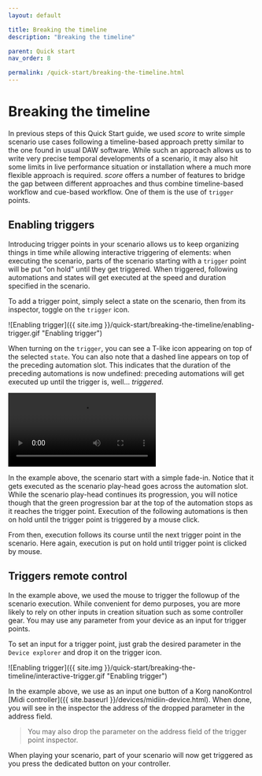```yaml
---
layout: default

title: Breaking the timeline
description: "Breaking the timeline"

parent: Quick start
nav_order: 8

permalink: /quick-start/breaking-the-timeline.html
---
```

# Breaking the timeline
In previous steps of this Quick Start guide, we used *score* to write simple scenario use cases following a timeline-based approach pretty similar to the one found in usual DAW software. While such an approach allows us to write very precise temporal developments of a scenario, it may also hit some limits in live performance situation or installation where a much more flexible approach is required. *score* offers a number of features to bridge the gap between different approaches and thus combine timeline-based workflow and cue-based workflow. One of them is the use of `trigger` points.

## Enabling triggers

Introducing trigger points in your scenario allows us to keep organizing things in time while allowing interactive triggering of elements: when executing the scenario, parts of the scenario starting with a `trigger` point will be put "on hold" until they get triggered. When triggered, following automations and states will get executed at the speed and duration specified in the scenario.

To add a trigger point, simply select a state on the scenario, then from its inspector, toggle on the `trigger` icon.

![Enabling trigger]({{ site.img }}/quick-start/breaking-the-timeline/enabling-trigger.gif "Enabling trigger")

When turning on the `trigger`, you can see a T-like icon appearing on top of the selected `state`. You can also note that a dashed line appears on top of the preceding automation slot. This indicates that the duration of the preceding automations is now undefined: preceding automations will get executed up until the trigger is, well... *triggered*.

<video controls>
    <source src="{{ site.img }}/quick-start/breaking-the-timeline/triggering.mp4 " type="video/mp4">
</video>

In the example above, the scenario start with a simple fade-in. Notice that it gets executed as the scenario play-head goes across the automation slot.  While the scenario play-head continues its progression, you will notice though that the green progression bar at the top of the automation stops as it reaches the trigger point. Execution of the following automations is then on hold until the trigger point is triggered by a mouse click.

From then, execution follows its course until the next trigger point in the scenario. Here again, execution is put on hold until trigger point is clicked by mouse.

## Triggers remote control

In the example above, we used the mouse to trigger the followup of the scenario execution. While convenient for demo purposes, you are more likely to rely on other inputs in creation situation such as some controller gear. You may use any parameter from your device as an input for trigger points.

To set an input for a trigger point, just grab the desired parameter in the `Device explorer` and drop it on the trigger icon.

![Enabling trigger]({{ site.img }}/quick-start/breaking-the-timeline/interactive-trigger.gif "Enabling trigger")

In the example above, we use as an input one button of a Korg nanoKontrol [Midi controller]({{ site.baseurl }}/devices/midiin-device.html). When done, you will see in the inspector the address of the dropped parameter in the address field.

> You may also drop the parameter on the address field of the trigger point inspector.

When playing your scenario, part of your scenario will now get triggered as you press the dedicated button on your controller.